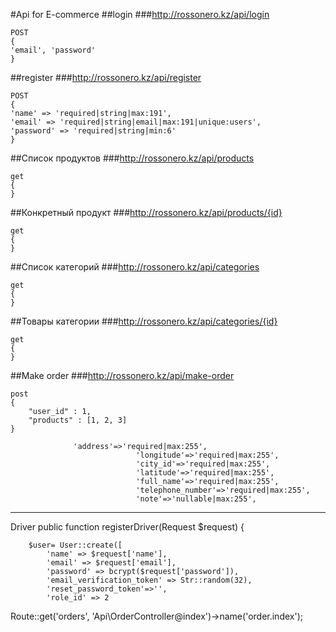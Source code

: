 #Api for E-commerce
##login
###http://rossonero.kz/api/login
```
POST 
{
'email', 'password'
}
```

##register
###http://rossonero.kz/api/register
```
POST 
{
'name' => 'required|string|max:191',
'email' => 'required|string|email|max:191|unique:users',
'password' => 'required|string|min:6'
}
```

##Список продуктов
###http://rossonero.kz/api/products
```
get 
{
}
```


##Конкретный продукт
###http://rossonero.kz/api/products/{id}
```
get 
{
}
```


##Список категорий
###http://rossonero.kz/api/categories
```
get 
{
}
```


##Товары категории
###http://rossonero.kz/api/categories/{id}
```
get 
{
}
```
##Make order
###http://rossonero.kz/api/make-order
```
post 
{
    "user_id" : 1,
    "products" : [1, 2, 3]
}
```

```
              'address'=>'required|max:255',
                            'longitude'=>'required|max:255',
                            'city_id'=>'required|max:255',
                            'latitude'=>'required|max:255',
                            'full_name'=>'required|max:255',
                            'telephone_number'=>'required|max:255',
                            'note'=>'nullable|max:255',

``` 



_______________________
Driver
   public function registerDriver(Request $request)
    {

        $user= User::create([
            'name' => $request['name'],
            'email' => $request['email'],
            'password' => bcrypt($request['password']),
            'email_verification_token' => Str::random(32),
            'reset_password_token'=>'',
            'role_id' => 2

Route::get('orders',   'Api\OrderController@index')->name('order.index');
